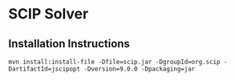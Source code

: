 # SCIP Solver

## Installation Instructions 

```
mvn install:install-file -Dfile=scip.jar -DgroupId=org.scip -DartifactId=jscipopt -Dversion=9.0.0 -Dpackaging=jar
```